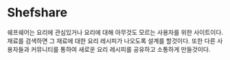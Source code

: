 # Shefshare
쉐프쉐어는 요리에 관심있거나 요리에 대해 아무것도 모르는 사용자를 위한 사이트이다.
재료를 검색하면 그 재료에 대한 요리 레시피가 나오도록 설계를 할것이다.
또한 다른 사용자들과 커뮤니티를 통하여 새로운 요리 레시피를 공유하고 소통하게 만들것이다.
